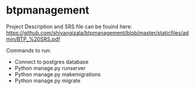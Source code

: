 # btpmanagement

Project Description and SRS file can be fouind here: https://github.com/shivangizala/btpmanagement/blob/master/staticfiles/admin/BTP_%20SRS.pdf

Commands to run:
- Connect to postgres database
- Python manage.py runserver
- Python manage.py makemigrations
- Python manage.py migrate
